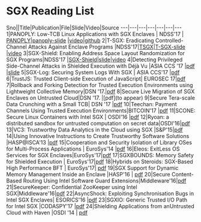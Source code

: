 # SGX Reading List
Sno||Title|Publication|File|Slide|Video|Source
---|---|---|---|---|---|---
1|PANOPLY: Low-TCB Linux Applications with SGX Enclaves | NDSS'17 | [PANOPLY](./pdfs/panoply.pdf)|[panoply-slide](./slides/panoply_ndss17.pptx) |[video](https://www.youtube.com/watch?v=-81dMtdQZbY&list=PLfUWWM-POgQsZ9YCXLaCHIvn_H6-F4esJ&index=26)|[github](https://shwetasshinde24.github.io/Panoply/)
2|T-SGX: Eradicating Controlled-Channel Attacks Against Enclave Programs |NDSS'17|[TSGX](./pdfs/T-SGX.pdf)|[T-SGX-slide](./slides/t-sgx.pdf) |[video](https://youtu.be/DddYWXgsuJU)
3|SGX-Shield: Enabling Address Space Layout Randomization for SGX Programs|NDSS'17 |[SGX-Shield](./pdfs/SGX-shield.pdf)|[slide](https://www.internetsociety.org/sites/default/files/ndss2017-07_1-seo_slides.pdf)|[video](https://youtu.be/Ud8Lq87qfEc) 
4|Detecting Privileged Side-Channel Attacks in Shielded Execution with Déjà Vu |ASIA CCS ’17 |[pdf](./pdfs/ASIACCS.pdf) |[slide]()
5|SGX-Log: Securing System Logs With SGX | ASIA CCS'17 |[pdf](./pdfs/p19-karande.pdf)
6|TrustJS: Trusted Client-side Execution of JavaScript| EUROSEC 17|[pdf](./pdfs/eurosec2017-trustjs-preprint.pdf)
7|Rollback and Forking Detection for Trusted Execution Environments using Lightweight Collective Memory|DSN '17.|[pdf](./pdfs/1701.00981.pdf)
8|Secure Live Migration of SGX Enclaves on Untrusted Cloud|DSN '17. |[pdf](to appear)
9|Secure Tera-scale Data Crunching with a Small TCB| DSN '17 |[pdf](./pdfs/DSN17_LAST-GT0.pdf)
10|Teechan: Payment Channels Using Trusted Execution Environments|BITCOIN'17 |[pdf](./pdfs/1612.07766.pdf)
11|SCONE: Secure Linux Containers with Intel SGX | OSDI'16	|[pdf](./pdfs/osdi16-arnautov.pdf)
12|Ryoan: a distributed sandbox for untrusted computation on secret data|OSDI'16|[pdf](./pdfs/osdi16-hunt.pdf)
13|VC3: Trustworthy Data Analytics in the Cloud using SGX |S&P'15|[pdf](./pdfs/6949a038.pdf)
14|Using Innovative Instructions to Create Trustworthy Software Solutions |HASP@ISCA'13 |[pdf](./pdfs/sgx.pdf)
15|Cooperation and Security Isolation of Library OSes for Multi-Process Applications | EuroSys'14 |[pdf](./pdfs/tsai14graphene.pdf)
16|Eleos: ExitLess OS Services for SGX Enclaves|EuroSys'17|[pdf](.pdfs/cr-eurosys17sgx.pdf)
17|SGXBOUNDS: Memory Safety for Shielded Execution | EuroSys'17|[pdf](./pdfs/p205-Kuvaiskii.pdf)
18|Hybrids on Steroids: SGX-Based High Performance BFT  | EuroSys'17| [pdf](./pdfs/p222-Behl.pdf)
19|SGX Support for Dynamic Memory Management Inside an Enclave |HASP'16 | [pdf](./pdfs/HASP16-17)
20|Secure Content-Based Routing Using Intel Software Guard Extensions|Middleware'16|[pdf](./pdfs/1701.04612.pdf)
21|SecureKeeper: Confidential ZooKeeper using Intel SGX|Middleware'16|[pdf](./pdfs/2016-middleware-brenner-securekeeper.pdf)
22|AsyncShock: Exploiting Synchronisation Bugs in Intel SGX Enclaves| 	ESORICS'16 |[pdf](./pdfs/esorics2016.pdf)
23|SGXIO: Generic Trusted I/O Path for Intel SGX |CODASPY'17 |[pdf](./pdfs/sgx-io.pdf)
24|Shielding Applications from anUntrusted Cloud with Haven |OSDI '14 | [pdf](./pdfs/haven.pdf)









